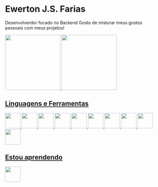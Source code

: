 <h1>Ewerton J.S. Farias</h1>

<p>Desenvolverdor focado no Backend Gosto de misturar meus gostos pessoais com meus projetos!</p>

<div>
<a href="https://github.com/Ewerton-Jose">
<img loading="lazy" height="180em" src="https://github-readme-stats.vercel.app/api/top-langs/?username=Ewerton-Jose&layout=compact&langs_count=7&theme=dracula"/>
<img loading="lazy" height="180em" src="https://github-readme-stats.vercel.app/api?username=Ewerton-Jose&show_icons=true&theme=dracula&include_all_commits=true&count_private=true"/>
</div>

<h2>Linguagens e Ferramentas</h2>


<div>


<img src="https://cdn.jsdelivr.net/gh/devicons/devicon@latest/icons/python/python-original.svg" style="width: 50px"/>          
<img src="https://cdn.jsdelivr.net/gh/devicons/devicon@latest/icons/django/django-plain.svg" style="width: 50px; height: 50px;"/>
          
<img src="https://cdn.jsdelivr.net/gh/devicons/devicon@latest/icons/html5/html5-original.svg" style="width: 50px; height: 50px;" />          
<img src="https://cdn.jsdelivr.net/gh/devicons/devicon@latest/icons/css3/css3-original.svg" style="width: 50px; height: 50px;" />
<img src="https://cdn.jsdelivr.net/gh/devicons/devicon@latest/icons/sass/sass-original.svg" style="width: 50px; height: 50px;" />


<img src="https://cdn.jsdelivr.net/gh/devicons/devicon@latest/icons/javascript/javascript-original.svg" style="width: 50px; height: 50px;"/>
<img src="https://cdn.jsdelivr.net/gh/devicons/devicon@latest/icons/json/json-original.svg" style="width: 50px; height: 50px;"/>
          
<img src="https://cdn.jsdelivr.net/gh/devicons/devicon@latest/icons/firebase/firebase-original.svg" style="width: 50px; height: 50px;"/>
<img src="https://cdn.jsdelivr.net/gh/devicons/devicon@latest/icons/mysql/mysql-original.svg" style="width: 50px; height: 50px;" />
<img src="https://cdn.jsdelivr.net/gh/devicons/devicon@latest/icons/linux/linux-original.svg" width="50px" />
          
          


</div>

<h2>Estou aprendendo</h2>

<div>

<img src="https://cdn.jsdelivr.net/gh/devicons/devicon@latest/icons/java/java-original.svg" width="50px" />
          
 
</div>
          
                    
